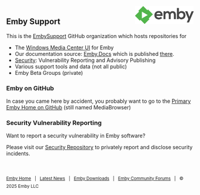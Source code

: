 <img align="right" height="48" src="logo.png" />

## Emby Support

This is the [EmbySupport](https://github.com/EmbySupport) GitHub organization which hosts repositories for

- The [Windows Media Center UI](https://github.com/EmbySupport/Emby.WMC.UI) for Emby
- Our documentation source: [Emby.Docs](https://github.com/EmbySupport/Emby.Docs) which is published [there](https://emby.media/support/articles/Home.html).
- [Security](https://github.com/EmbySupport/Emby.Security): Vulnerability Reporting and Advisory Publishing
- Various support tools and data (not all public)
- Emby Beta Groups (private)

### Emby on GitHub

In case you came here by accident, you probably want to go to the [Primary Emby Home on GitHub](https://github.com/MediaBrowser) (still named MediaBrowser)

### Security Vulnerability Reporting

Want to report a security vulnerability in Emby software?

Please visit our [Security Repository](https://github.com/EmbySupport/security) to privately report and disclose security incidents.

<p>&nbsp;</p>

<sub>[Emby Home](https://emby.media/) &nbsp; | &nbsp; [Latest News](https://emby.media/community/index.php?/blogs/) &nbsp; | &nbsp; [Emby Downloads](https://emby.media/download.html) &nbsp; | &nbsp; [Emby Community Forums](https://emby.media/community/) &nbsp; | &nbsp; © 2025 Emby LLC</sub>
